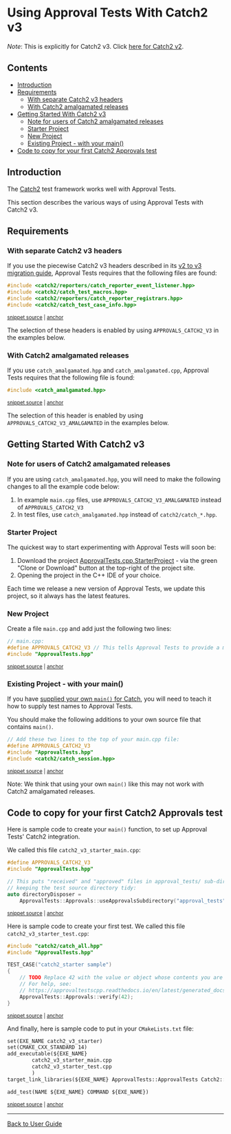 <a id="top"></a>

# Using Approval Tests With Catch2 v3
*Note*: This is explicitly for Catch2 v3. Click [here for Catch2 v2](/doc/UsingCatch2v2.md#top).

<!-- toc -->
## Contents

  * [Introduction](#introduction)
  * [Requirements](#requirements)
    * [With separate Catch2 v3 headers](#with-separate-catch2-v3-headers)
    * [With Catch2 amalgamated releases](#with-catch2-amalgamated-releases)
  * [Getting Started With Catch2 v3](#getting-started-with-catch2-v3)
    * [Note for users of Catch2 amalgamated releases](#note-for-users-of-catch2-amalgamated-releases)
    * [Starter Project](#starter-project)
    * [New Project](#new-project)
    * [Existing Project - with your main()](#existing-project---with-your-main)
  * [Code to copy for your first Catch2 Approvals test](#code-to-copy-for-your-first-catch2-approvals-test)<!-- endToc -->

## Introduction

The [Catch2](https://github.com/catchorg/Catch2) test framework works well with Approval Tests.

This section describes the various ways of using Approval Tests with Catch2 v3.

## Requirements

### With separate Catch2 v3 headers

If you use the piecewise Catch2 v3 headers described in its [v2 to v3 migration guide](https://github.com/catchorg/Catch2/blob/devel/docs/migrate-v2-to-v3.md#how-to-migrate-projects-from-v2-to-v3), Approval Tests requires that the following files are found:

<!-- snippet: required_header_for_catch_2_v3 -->
<a id='snippet-required_header_for_catch_2_v3'></a>
```h
#include <catch2/reporters/catch_reporter_event_listener.hpp>
#include <catch2/catch_test_macros.hpp>
#include <catch2/reporters/catch_reporter_registrars.hpp>
#include <catch2/catch_test_case_info.hpp>
```
<sup><a href='/ApprovalTests/integrations/catch/Catch2v3Approvals.h#L15-L20' title='Snippet source file'>snippet source</a> | <a href='#snippet-required_header_for_catch_2_v3' title='Start of snippet'>anchor</a></sup>
<!-- endSnippet -->

The selection of these headers is enabled by using `APPROVALS_CATCH2_V3` in the examples below.

### With Catch2 amalgamated releases

If you use `catch_amalgamated.hpp` and `catch_amalgamated.cpp`, Approval Tests requires that the following file is found:

<!-- snippet: required_header_for_catch_2_v3_amalgamated -->
<a id='snippet-required_header_for_catch_2_v3_amalgamated'></a>
```h
#include <catch_amalgamated.hpp>
```
<sup><a href='/ApprovalTests/integrations/catch/Catch2v3Approvals.h#L11-L13' title='Snippet source file'>snippet source</a> | <a href='#snippet-required_header_for_catch_2_v3_amalgamated' title='Start of snippet'>anchor</a></sup>
<!-- endSnippet -->

The selection of this header is enabled by using `APPROVALS_CATCH2_V3_AMALGAMATED` in the examples below.

## Getting Started With Catch2 v3

### Note for users of Catch2 amalgamated releases

If you are using `catch_amalgamated.hpp`, you will need to make the following changes to all the example code below:

1. In example `main.cpp` files, use `APPROVALS_CATCH2_V3_AMALGAMATED` instead of `APPROVALS_CATCH2_V3` 
2. In test files, use `catch_amalgamated.hpp` instead of `catch2/catch_*.hpp`. 

### Starter Project

The quickest way to start experimenting with Approval Tests will soon be:

1. Download the project [ApprovalTests.cpp.StarterProject](https://github.com/approvals/ApprovalTests.cpp.StarterProject) - via the green "Clone or Download" button at the top-right of the project site.
2. Opening the project in the C++ IDE of your choice.

Each time we release a new version of Approval Tests, we update this project, so it always has the latest features. 

### New Project

Create a file `main.cpp` and add just the following two lines:

<!-- snippet: catch_2_v3_main -->
<a id='snippet-catch_2_v3_main'></a>
```cpp
// main.cpp:
#define APPROVALS_CATCH2_V3 // This tells Approval Tests to provide a main() - only do this in one cpp file
#include "ApprovalTests.hpp"
```
<sup><a href='/tests/Catch2v3_Tests/catch2v3_test_main.cpp#L4-L8' title='Snippet source file'>snippet source</a> | <a href='#snippet-catch_2_v3_main' title='Start of snippet'>anchor</a></sup>
<!-- endSnippet -->

<!-- todo: document use of sections -->

### Existing Project - with your main()

If you have [supplied your own `main()` for Catch](https://github.com/catchorg/Catch2/blob/master/docs/own-main.md#top), you will need to teach it how to supply test names to Approval Tests.

You should make the following additions to your own source file that contains `main()`.  

<!-- snippet: catch2_v3_existing_main -->
<a id='snippet-catch2_v3_existing_main'></a>
```cpp
// Add these two lines to the top of your main.cpp file:
#define APPROVALS_CATCH2_V3
#include "ApprovalTests.hpp"
#include <catch2/catch_session.hpp>
```
<sup><a href='/examples/catch2_v3_existing_main/main.cpp#L1-L6' title='Snippet source file'>snippet source</a> | <a href='#snippet-catch2_v3_existing_main' title='Start of snippet'>anchor</a></sup>
<!-- endSnippet -->

Note: We think that using your own `main()` like this may not work with Catch2 amalgamated releases.

## Code to copy for your first Catch2 Approvals test

Here is sample code to create your `main()` function, to set up Approval Tests' Catch2 integration.

We called this file `catch2_v3_starter_main.cpp`:

<!-- snippet: catch2_v3_starter_main.cpp -->
<a id='snippet-catch2_v3_starter_main.cpp'></a>
```cpp
#define APPROVALS_CATCH2_V3
#include "ApprovalTests.hpp"

// This puts "received" and "approved" files in approval_tests/ sub-directory,
// keeping the test source directory tidy:
auto directoryDisposer =
    ApprovalTests::Approvals::useApprovalsSubdirectory("approval_tests");
```
<sup><a href='/examples/catch2_v3_starter/catch2_v3_starter_main.cpp#L1-L7' title='Snippet source file'>snippet source</a> | <a href='#snippet-catch2_v3_starter_main.cpp' title='Start of snippet'>anchor</a></sup>
<!-- endSnippet -->

Here is sample code to create your first test. We called this file `catch2_v3_starter_test.cpp`:

<!-- snippet: catch2_v3_starter_test.cpp -->
<a id='snippet-catch2_v3_starter_test.cpp'></a>
```cpp
#include "catch2/catch_all.hpp"
#include "ApprovalTests.hpp"

TEST_CASE("catch2_starter sample")
{
    // TODO Replace 42 with the value or object whose contents you are verifying.
    // For help, see:
    // https://approvaltestscpp.readthedocs.io/en/latest/generated_docs/ToString.html
    ApprovalTests::Approvals::verify(42);
}
```
<sup><a href='/examples/catch2_v3_starter/catch2_v3_starter_test.cpp#L1-L10' title='Snippet source file'>snippet source</a> | <a href='#snippet-catch2_v3_starter_test.cpp' title='Start of snippet'>anchor</a></sup>
<!-- endSnippet -->

And finally, here is sample code to put in your `CMakeLists.txt` file:

<!-- snippet: catch2_v3_starter_cmake -->
<a id='snippet-catch2_v3_starter_cmake'></a>
```txt
set(EXE_NAME catch2_v3_starter)
set(CMAKE_CXX_STANDARD 14)
add_executable(${EXE_NAME}
        catch2_v3_starter_main.cpp
        catch2_v3_starter_test.cpp
        )
target_link_libraries(${EXE_NAME} ApprovalTests::ApprovalTests Catch2::Catch2WithMain)

add_test(NAME ${EXE_NAME} COMMAND ${EXE_NAME})
```
<sup><a href='/examples/catch2_v3_starter/CMakeLists.txt#L5-L15' title='Snippet source file'>snippet source</a> | <a href='#snippet-catch2_v3_starter_cmake' title='Start of snippet'>anchor</a></sup>
<!-- endSnippet -->

---

[Back to User Guide](/doc/README.md#top)
